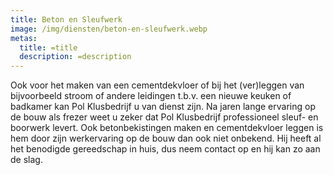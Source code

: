 ```yaml
---
title: Beton en Sleufwerk
image: /img/diensten/beton-en-sleufwerk.webp
metas:
  title: =title
  description: =description
---
```

Ook voor het maken van een cementdekvloer of bij het (ver)leggen van
bijvoorbeeld stroom of andere leidingen t.b.v. een nieuwe keuken of badkamer kan
Pol Klusbedrijf u van dienst zijn. Na jaren lange ervaring op de bouw als frezer
weet u zeker dat Pol Klusbedrijf professioneel sleuf- en boorwerk levert. Ook
betonbekistingen maken en cementdekvloer leggen is hem door zijn werkervaring op
de bouw dan ook niet onbekend. Hij heeft al het benodigde gereedschap in huis,
dus neem contact op en hij kan zo aan de slag.
